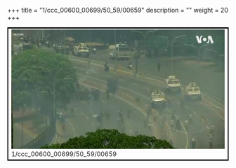 +++
title = "1/ccc_00600_00699/50_59/00659"
description = ""
weight = 20
+++

<table style="border:2px solid black;max-width:800px;max-height:800px;" 
><tr><td>
<img class="center-fit-jpg"
src="/jpg_/aaa_20190430_NxaOmWaI8sI_00658.jpg">
1/ccc_00600_00699/50_59/00659
</img></td></tr></table>
